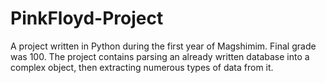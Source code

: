 # PinkFloyd-Project
A project written in Python during the first year of Magshimim. Final grade was 100.
The project contains parsing an already written database into a complex object, then extracting numerous types of data from it.
